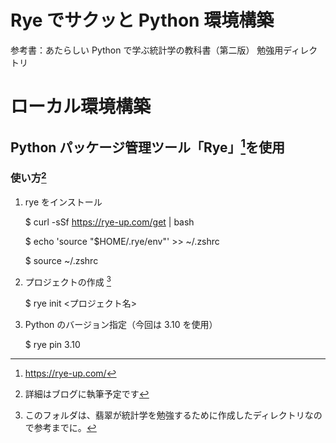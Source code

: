 # Rye でサクッと Python 環境構築
参考書：あたらしい Python で学ぶ統計学の教科書（第二版）
勉強用ディレクトリ

# ローカル環境構築
## Python パッケージ管理ツール「Rye」[^1]を使用

### 使い方[^2]

1. rye をインストール

    $ curl -sSf https://rye-up.com/get | bash

    $ echo 'source "$HOME/.rye/env"' >> ~/.zshrc

    $ source ~/.zshrc

2. プロジェクトの作成 [^3]

    $ rye init <プロジェクト名>

3. Python のバージョン指定（今回は 3.10 を使用）

    $ rye pin 3.10

[^1]: https://rye-up.com/

[^2]: 詳細はブログに執筆予定です

[^3]: このフォルダは、翡翠が統計学を勉強するために作成したディレクトリなので参考までに。
